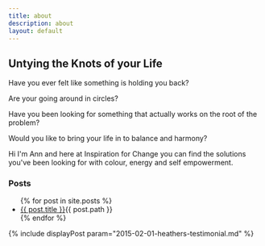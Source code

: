```yaml
---
title: about
description: about
layout: default
---
```



## Untying the Knots of your Life

Have you ever felt like something is holding you back?

Are your going around in circles?

Have you been looking for something that actually works on the root of the problem?

Would you like to bring your life in to balance and harmony?

Hi I'm Ann and here at Inspiration for Change you can find the solutions you've been looking for with colour, energy and self empowerment.

### Posts
<ul>
  {% for post in site.posts %}
  <li>
    <a href="{{ post.url }}">{{ post.title }}</a>{{ post.path }}
  </li>
  {% endfor %}
</ul>
{% include displayPost param="2015-02-01-heathers-testimonial.md" %}
